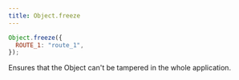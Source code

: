 ```yaml
---
title: Object.freeze
---
```

```js
Object.freeze({
  ROUTE_1: "route_1",
});
```

Ensures that the Object can't be tampered in the whole application.
